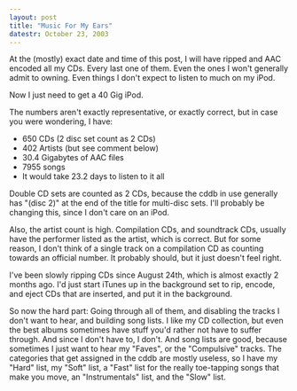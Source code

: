 ```yaml
---
layout: post
title: "Music For My Ears"
datestr: October 23, 2003
---
```


At the (mostly) exact date and time of this post, I will have ripped and AAC encoded all my CDs.  Every last one of them.  Even the ones I won't generally admit to owning.  Even things I don't expect to listen to much on my iPod.

Now I just need to get a 40 Gig iPod.

The numbers aren't exactly representative, or exactly correct, but in case you were wondering, I have:
<ul>
<li>650 CDs (2 disc set count as 2 CDs)</li>
<li>402 Artists (but see comment below)</li>
<li>30.4 Gigabytes of AAC files</li>
<li>7955 songs</li>
<li>It would take 23.2 days to listen to it all</li>
</ul>

Double CD sets are counted as 2 CDs, because the cddb in use generally has "(disc 2)" at the end of the title for multi-disc sets.  I'll probably be changing this, since I don't care on an iPod.

Also, the artist count is high.  Compilation CDs, and soundtrack CDs, usually have the performer listed as the artist, which is correct.  But for some reason, I don't think of a single track on a compilation CD as counting towards an official number.  It probably should, but it just doesn't feel right.

I've been slowly ripping CDs since August 24th, which is almost exactly 2 months ago.  I'd just start iTunes up in the background set to rip, encode, and eject CDs that are inserted, and put it in the background.

So now the hard part: Going through all of them, and disabling the tracks I don't want to hear, and building song lists.  I like my CD collection, but even the best albums sometimes have stuff you'd rather not have to suffer through.  And since I don't have to, I don't.  And song lists are good, because sometimes I just want to hear my "Faves", or the "Compulsive" tracks.  The categories that get assigned in the cddb are mostly useless, so I have my "Hard" list, my "Soft" list, a "Fast" list for the really toe-tapping songs that make you move, an "Instrumentals" list, and the "Slow" list.

